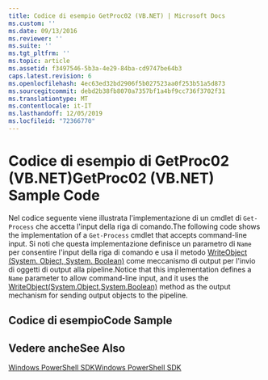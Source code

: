 ```yaml
---
title: Codice di esempio GetProc02 (VB.NET) | Microsoft Docs
ms.custom: ''
ms.date: 09/13/2016
ms.reviewer: ''
ms.suite: ''
ms.tgt_pltfrm: ''
ms.topic: article
ms.assetid: f3497546-5b3a-4e29-84ba-cd9747be64b3
caps.latest.revision: 6
ms.openlocfilehash: 4ec63ed32bd2906f5b027523aa0f253b51a5d873
ms.sourcegitcommit: debd2b38fb8070a7357bf1a4bf9cc736f3702f31
ms.translationtype: MT
ms.contentlocale: it-IT
ms.lasthandoff: 12/05/2019
ms.locfileid: "72366770"
---
```

# <a name="getproc02-vbnet-sample-code"></a><span data-ttu-id="0ee69-102">Codice di esempio di GetProc02 (VB.NET)</span><span class="sxs-lookup"><span data-stu-id="0ee69-102">GetProc02 (VB.NET) Sample Code</span></span>

<span data-ttu-id="0ee69-103">Nel codice seguente viene illustrata l'implementazione di un cmdlet di `Get-Process` che accetta l'input della riga di comando.</span><span class="sxs-lookup"><span data-stu-id="0ee69-103">The following code shows the implementation of a `Get-Process` cmdlet that accepts command-line input.</span></span> <span data-ttu-id="0ee69-104">Si noti che questa implementazione definisce un parametro di `Name` per consentire l'input della riga di comando e usa il metodo [WriteObject (System. Object, System. Boolean)](/dotnet/api/system.management.automation.cmdlet.writeobject?view=pscore-6.2.0#System_Management_Automation_Cmdlet_WriteObject_System_Object_System_Boolean_) come meccanismo di output per l'invio di oggetti di output alla pipeline.</span><span class="sxs-lookup"><span data-stu-id="0ee69-104">Notice that this implementation defines a `Name` parameter to allow command-line input, and it uses the [WriteObject(System.Object,System.Boolean)](/dotnet/api/system.management.automation.cmdlet.writeobject?view=pscore-6.2.0#System_Management_Automation_Cmdlet_WriteObject_System_Object_System_Boolean_) method as the output mechanism for sending output objects to the pipeline.</span></span>

## <a name="code-sample"></a><span data-ttu-id="0ee69-105">Codice di esempio</span><span class="sxs-lookup"><span data-stu-id="0ee69-105">Code Sample</span></span>

<!-- TODO!!!: review snippet reference  [!CODE [Msh_samplesgetproc02#getproc02vball](Msh_samplesgetproc02#getproc02vball)]  -->

## <a name="see-also"></a><span data-ttu-id="0ee69-106">Vedere anche</span><span class="sxs-lookup"><span data-stu-id="0ee69-106">See Also</span></span>

[<span data-ttu-id="0ee69-107">Windows PowerShell SDK</span><span class="sxs-lookup"><span data-stu-id="0ee69-107">Windows PowerShell SDK</span></span>](../windows-powershell-reference.md)
